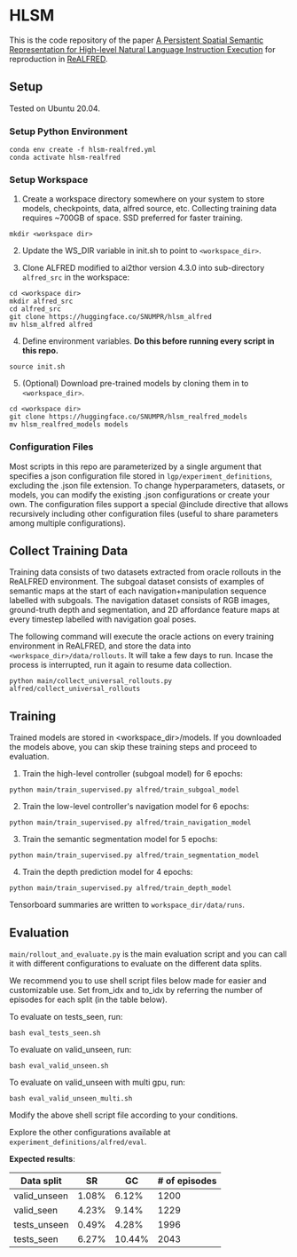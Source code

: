 # HLSM
This is the code repository of the paper [A Persistent Spatial Semantic Representation for High-level Natural Language Instruction Execution](https://arxiv.org/abs/2107.05612) for reproduction in [ReALFRED](https://github.com/snumprlab/realfred).

## Setup

Tested on Ubuntu 20.04.

### Setup Python Environment
```
conda env create -f hlsm-realfred.yml
conda activate hlsm-realfred
```

### Setup Workspace
1. Create a workspace directory somewhere on your system to store models, checkpoints, data, alfred source, etc.
Collecting training data requires ~700GB of space. SSD preferred for faster training.
```
mkdir <workspace dir>
```

2. Update the WS_DIR variable in init.sh to point to `<workspace_dir>`.  

3. Clone ALFRED modified to ai2thor version 4.3.0 into sub-directory `alfred_src` in the workspace:
```
cd <workspace dir>
mkdir alfred_src
cd alfred_src
git clone https://huggingface.co/SNUMPR/hlsm_alfred
mv hlsm_alfred alfred
```

4. Define environment variables. **Do this before running every script in this repo.**
```
source init.sh
```

5. (Optional) Download pre-trained models by cloning them in to `<workspace_dir>`.
```
cd <workspace dir>
git clone https://huggingface.co/SNUMPR/hlsm_realfred_models
mv hlsm_realfred_models models
```


### Configuration Files
Most scripts in this repo are parameterized by a single argument that specifies a json
configuration file stored in `lgp/experiment_definitions`, excluding the .json file extension.
To change hyperparameters, datasets, or models, you can modify the existing .json configurations
or create your own. The configuration files support a special @include directive that allows recursively including other
configuration files (useful to share parameters among multiple configurations).

## Collect Training Data
Training data consists of two datasets extracted from oracle rollouts in the ReALFRED environment.
The subgoal dataset consists of examples of semantic maps at the start of each navigation+manipulation sequence
labelled with subgoals. The navigation dataset consists of RGB images, ground-truth depth and segmentation, and
2D affordance feature maps at every timestep labelled with navigation goal poses.

The following command will execute the oracle actions on every training environment in ReALFRED,
and store the data into `<workspace_dir>/data/rollouts`. It will take a few days to run.
Incase the process is interrupted, run it again to resume data collection.
```
python main/collect_universal_rollouts.py alfred/collect_universal_rollouts
```

## Training
Trained models are stored in <workspace_dir>/models.
If you downloaded the models above, you can skip these training steps and proceed to evaluation.

1. Train the high-level controller (subgoal model) for 6 epochs:
```
python main/train_supervised.py alfred/train_subgoal_model
```

2. Train the low-level controller's navigation model for 6 epochs:
```
python main/train_supervised.py alfred/train_navigation_model
```

3. Train the semantic segmentation model for 5 epochs:
```
python main/train_supervised.py alfred/train_segmentation_model
```

4. Train the depth prediction model for 4 epochs:
```
python main/train_supervised.py alfred/train_depth_model
```

Tensorboard summaries are written to `workspace_dir/data/runs`.

## Evaluation
`main/rollout_and_evaluate.py` is the main evaluation script and you can call it with different configurations to evaluate on the different data splits.

We recommend you to use shell script files below made for easier and customizable use.
Set from_idx and to_idx by referring the number of episodes for each split (in the table below).

To evaluate on tests_seen, run:
```
bash eval_tests_seen.sh
```

To evaluate on valid_unseen, run:
```
bash eval_valid_unseen.sh
```

To evaluate on valid_unseen with multi gpu, run:
```
bash eval_valid_unseen_multi.sh
```

Modify the above shell script file according to your conditions.

Explore the other configurations available at `experiment_definitions/alfred/eval`.


**Expected results**:

| Data split      | SR          | GC          | # of episodes |
| --------------- | ----------- | ----------- | ------------- |
| valid_unseen    |  1.08%      |  6.12%      | 1200          |
| valid_seen      |  4.23%      |  9.14%      | 1229          |
| tests_unseen    |  0.49%      |  4.28%      | 1996          |
| tests_seen      |  6.27%      | 10.44%      | 2043          |
